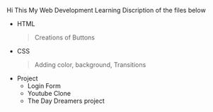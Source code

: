 Hi This My Web Development Learning
 Discription of the files below
 
- HTML
    > Creations of Buttons
- CSS
    > Adding color, background,
    > Transitions
- Project
    -  Login Form
    -  Youtube Clone
    -  The Day Dreamers project
